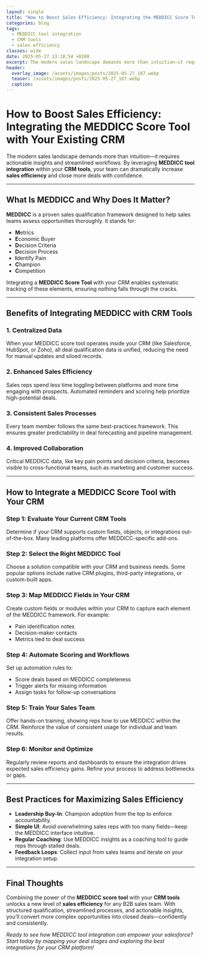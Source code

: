 ```yaml
---
layout: single
title: "How to Boost Sales Efficiency: Integrating the MEDDICC Score Tool with Your Existing CRM"
categories: blog
tags:
  - MEDDICC tool integration
  - CRM tools
  - sales efficiency
classes: wide
date: 2025-05-27 13:18:54 +0100
excerpt: The modern sales landscape demands more than intuition—it requires actionable insights and streamlined workflows. By leveraging **MEDDICC tool integration**...
header:
  overlay_image: /assets/images/posts/2025-05-27_187.webp
  teaser: /assets/images/posts/2025-05-27_187.webp
  caption: 
---
```

  
# How to Boost Sales Efficiency: Integrating the MEDDICC Score Tool with Your Existing CRM

The modern sales landscape demands more than intuition—it requires actionable insights and streamlined workflows. By leveraging **MEDDICC tool integration** within your **CRM tools**, your team can dramatically increase **sales efficiency** and close more deals with confidence.

---

## What Is MEDDICC and Why Does It Matter?

**MEDDICC** is a proven sales qualification framework designed to help sales teams assess opportunities thoroughly. It stands for:

- **M**etrics  
- **E**conomic Buyer  
- **D**ecision Criteria  
- **D**ecision Process  
- **I**dentify Pain  
- **C**hampion  
- **C**ompetition  

Integrating a **MEDDICC Score Tool** with your CRM enables systematic tracking of these elements, ensuring nothing falls through the cracks.

---

## Benefits of Integrating MEDDICC with CRM Tools

### 1. Centralized Data  
When your MEDDICC score tool operates inside your CRM (like Salesforce, HubSpot, or Zoho), all deal qualification data is unified, reducing the need for manual updates and siloed records.

### 2. Enhanced Sales Efficiency  
Sales reps spend less time toggling between platforms and more time engaging with prospects. Automated reminders and scoring help prioritize high-potential deals.

### 3. Consistent Sales Processes  
Every team member follows the same best-practices framework. This ensures greater predictability in deal forecasting and pipeline management.

### 4. Improved Collaboration  
Critical MEDDICC data, like key pain points and decision criteria, becomes visible to cross-functional teams, such as marketing and customer success.

---

## How to Integrate a MEDDICC Score Tool with Your CRM

### Step 1: Evaluate Your Current CRM Tools  
Determine if your CRM supports custom fields, objects, or integrations out-of-the-box. Many leading platforms offer MEDDICC-specific add-ons.

### Step 2: Select the Right MEDDICC Tool  
Choose a solution compatible with your CRM and business needs. Some popular options include native CRM plugins, third-party integrations, or custom-built apps.

### Step 3: Map MEDDICC Fields in Your CRM  
Create custom fields or modules within your CRM to capture each element of the MEDDICC framework. For example:
- Pain identification notes
- Decision-maker contacts
- Metrics tied to deal success

### Step 4: Automate Scoring and Workflows  
Set up automation rules to:
- Score deals based on MEDDICC completeness
- Trigger alerts for missing information
- Assign tasks for follow-up conversations

### Step 5: Train Your Sales Team  
Offer hands-on training, showing reps how to use MEDDICC within the CRM. Reinforce the value of consistent usage for individual and team results.

### Step 6: Monitor and Optimize  
Regularly review reports and dashboards to ensure the integration drives expected sales efficiency gains. Refine your process to address bottlenecks or gaps.

---

## Best Practices for Maximizing Sales Efficiency

- **Leadership Buy-In**: Champion adoption from the top to enforce accountability.
- **Simple UI**: Avoid overwhelming sales reps with too many fields—keep the MEDDICC interface intuitive.
- **Regular Coaching**: Use MEDDICC insights as a coaching tool to guide reps through stalled deals.
- **Feedback Loops**: Collect input from sales teams and iterate on your integration setup.

---

## Final Thoughts

Combining the power of the **MEDDICC score tool** with your **CRM tools** unlocks a new level of **sales efficiency** for any B2B sales team. With structured qualification, streamlined processes, and actionable insights, you’ll convert more complex opportunities into closed deals—confidently and consistently.

*Ready to see how MEDDICC tool integration can empower your salesforce? Start today by mapping your deal stages and exploring the best integrations for your CRM platform!*